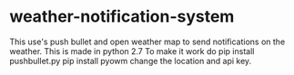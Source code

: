 # weather-notification-system
This use's push bullet and open weather map to send notifications on the weather. This is made in python 2.7 
To make it work do pip install pushbullet.py pip install pyowm change the location and api key.  
